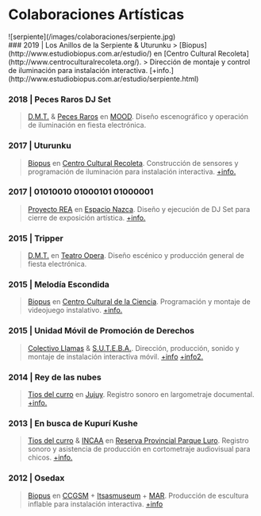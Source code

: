 # Colaboraciones Artísticas

<div class="imgCol">![serpiente](/images/colaboraciones/serpiente.jpg)</div>
### 2019 | Los Anillos de la Serpiente & Uturunku
> [Biopus](http://www.estudiobiopus.com.ar/estudio/) en [Centro Cultural Recoleta](http://www.centroculturalrecoleta.org/). 
> Dirección de montaje y control de iluminación para instalación interactiva. [+info.](http://www.estudiobiopus.com.ar/estudio/serpiente.html)

### 2018 | Peces Raros DJ Set
> [D.M.T.](https://www.facebook.com/DynamicAndModernTrip/) & [Peces Raros](https://www.facebook.com/peces/) en [MOOD](https://www.facebook.com/moodlaplata/).
> Diseño escenográfico y operación de iluminación en fiesta electrónica.

### 2017 | Uturunku
> [Biopus](http://www.estudiobiopus.com.ar/estudio/) en [Centro Cultural Recoleta](http://www.centroculturalrecoleta.org/).
> Construcción de sensores y programación de iluminación para instalación interactiva. [+info.](http://www.estudiobiopus.com.ar/estudio/uturunku.html)

### 2017 | 01010010 01000101 01000001
> [Proyecto REA](https://www.instagram.com/proyectorea/) en [Espacio Nazca](https://www.facebook.com/nazcaespacio/).
> Diseño y ejecución de DJ Set para cierre de exposición artística. [+info.](https://www.facebook.com/rea.proyecto/videos/193827411517002/)

### 2015 | Tripper
> [D.M.T.](https://www.facebook.com/DynamicAndModernTrip/) en [Teatro Opera](https://www.facebook.com/operalaplata/).
> Diseño escénico y producción general de fiesta electrónica.

### 2015 | Melodía Escondida
> [Biopus](http://www.estudiobiopus.com.ar/estudio/) en [Centro Cultural de la Ciencia](http://ccciencia.gob.ar/).
> Programación y montaje de videojuego instalativo. [+info.](http://www.estudiobiopus.com.ar/estudio/melodia_escondida.html)

### 2015 | Unidad Móvil de Promoción de Derechos
> [Colectivo Llamas]() & [S.U.T.E.B.A.](https://www.suteba.org.ar/).
> Dirección, producción, sonido y montaje de instalación interactiva móvil. [+info](https://vimeo.com/284396845) [+info2.](https://vimeo.com/284761445)

### 2014 | Rey de las nubes
> [Tios del curro]() en [Jujuy](http://www.turismo.jujuy.gov.ar/).
> Registro sonoro en largometraje documental. [+info.](http://www.selectplay.laplata.gov.ar/catalogo/rey-de-las-nubes)

### 2013 | En busca de Kupurí Kushe
> [Tios del curro]() & [INCAA](http://www.incaa.gov.ar/) en [Reserva Provincial Parque Luro](https://turismo.lapampa.gob.ar/index.php/reserva-provincial-parque-luro).
> Registro sonoro y asistencia de producción en cortometraje audiovisual para chicos. [+info.](https://www.youtube.com/watch?v=LCUgZPifyto)

### 2012 | Osedax
> [Biopus](http://www.estudiobiopus.com.ar/estudio/) en [CCGSM](http://www.elculturalsanmartin.org/) + [Itsasmuseum](https://www.itsasmuseum.eus/) + [MAR](https://www.gba.gob.ar/museomar).
> Producción de escultura inflable para instalación interactiva. [+info](http://www.estudiobiopus.com.ar/estudio/osedax.html)
